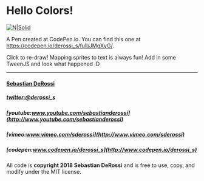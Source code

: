 
# Hello Colors!

[![N|Solid](https://raw.github.com/sebastianderossi/CodePen/master/hello-colors/hello-colors.gif)](https://codepen.io/derossi_s/full/JMgXyG/)

A Pen created at CodePen.io. You can find this one at https://codepen.io/derossi_s/full/JMgXyG/.

Click to re-draw!
Mapping sprites to text is always fun! Add in some TweenJS and look what happened :D

----------------

#### [Sebastian DeRossi](mailto:sebastian.derossi@gmail.com)

##### [twitter:@derossi_s](http://www.twitter.com/derossi_s)
##### [youtube:www.youtube.com/sebastianderossi](http://www.youtube.com/sebastianderossi)
##### [vimeo:www.vimeo.com/sderossi](http://www.vimeo.com/sderossi)
##### [codepen:www.codepen.io/derossi_s](http://www.codepen.io/derossi_s)

All code is **copyright 2018 Sebastian DeRossi** and is free to use, copy, and modify under the MIT license.
